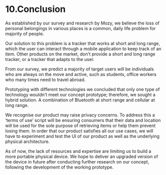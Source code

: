 # 10.Conclusion
As established by our survey and research by Mozy, we believe the loss of personal belongings in various places is a common, daily life problem for majority of people.

Our solution to this problem is a tracker that works at short and long range, which the user can interact through a mobile application to keep track of an item. Other products on the market, don't provide a short and long range tracker, or a tracker that adapts to the user. 

From our survey, we predict a majority of target users will be individuals who are always on the move and active, such as students, office workers who many times need to travel abroad. 

Prototyping with different technologies we concluded that only one type of technology wouldn’t meet our concept prototype; therefore, we sought a hybrid solution. A combination of Bluetooth at short range and cellular at long range.

We recognise our product may raise privacy concerns. To address this a ‘terms of use’ script will be ensuring consumers that their data and location will be used for the sole purpose of retrieving items or help them prevent losing them. In order that our product satisfies all our use cases, we will have to experiment and test the UI of our product as well as the underlying physical architecture.

As of now, the lack of resources and expertise are limiting us to build a more portable physical device. We hope to deliver an upgraded version of the device in future after conducting further research on our concept, following the development of the working prototype.
